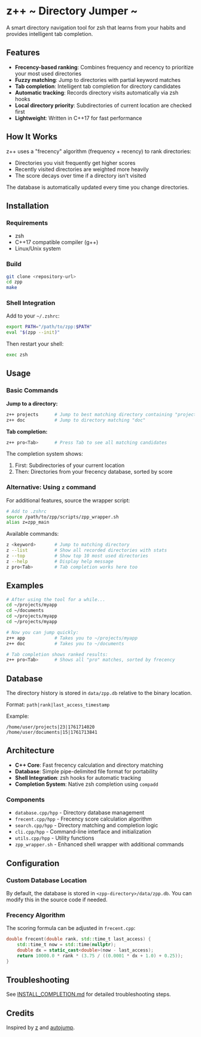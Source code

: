 # z++ ~ Directory Jumper ~

A smart directory navigation tool for zsh that learns from your habits and provides intelligent tab completion.

## Features

- **Frecency-based ranking**: Combines frequency and recency to prioritize your most used directories
- **Fuzzy matching**: Jump to directories with partial keyword matches
- **Tab completion**: Intelligent tab completion for directory candidates
- **Automatic tracking**: Records directory visits automatically via zsh hooks
- **Local directory priority**: Subdirectories of current location are checked first
- **Lightweight**: Written in C++17 for fast performance

## How It Works

z++ uses a "frecency" algorithm (frequency + recency) to rank directories:
- Directories you visit frequently get higher scores
- Recently visited directories are weighted more heavily
- The score decays over time if a directory isn't visited

The database is automatically updated every time you change directories.

## Installation

### Requirements

- zsh
- C++17 compatible compiler (g++)
- Linux/Unix system

### Build

```bash
git clone <repository-url>
cd zpp
make
```

### Shell Integration

Add to your `~/.zshrc`:

```bash
export PATH="/path/to/zpp:$PATH"
eval "$(zpp --init)"
```

Then restart your shell:

```bash
exec zsh
```

## Usage

### Basic Commands

**Jump to a directory:**
```bash
z++ projects      # Jump to best matching directory containing "projects"
z++ doc           # Jump to directory matching "doc"
```

**Tab completion:**
```bash
z++ pro<Tab>      # Press Tab to see all matching candidates
```

The completion system shows:
1. First: Subdirectories of your current location
2. Then: Directories from your frecency database, sorted by score

### Alternative: Using `z` command

For additional features, source the wrapper script:

```bash
# Add to .zshrc
source /path/to/zpp/scripts/zpp_wrapper.sh
alias z=zpp_main
```

Available commands:
```bash
z <keyword>       # Jump to matching directory
z --list          # Show all recorded directories with stats
z --top           # Show top 10 most used directories
z --help          # Display help message
z pro<Tab>        # Tab completion works here too
```

## Examples

```bash
# After using the tool for a while...
cd ~/projects/myapp
cd ~/documents
cd ~/projects/myapp
cd ~/projects/myapp

# Now you can jump quickly:
z++ app           # Takes you to ~/projects/myapp
z++ doc           # Takes you to ~/documents

# Tab completion shows ranked results:
z++ pro<Tab>      # Shows all "pro" matches, sorted by frecency
```

## Database

The directory history is stored in `data/zpp.db` relative to the binary location.

Format: `path|rank|last_access_timestamp`

Example:
```
/home/user/projects|23|1761714020
/home/user/documents|15|1761713841
```

## Architecture

- **C++ Core**: Fast frecency calculation and directory matching
- **Database**: Simple pipe-delimited file format for portability
- **Shell Integration**: zsh hooks for automatic tracking
- **Completion System**: Native zsh completion using `compadd`

### Components

- `database.cpp/hpp` - Directory database management
- `frecent.cpp/hpp` - Frecency score calculation algorithm
- `search.cpp/hpp` - Directory matching and completion logic
- `cli.cpp/hpp` - Command-line interface and initialization
- `utils.cpp/hpp` - Utility functions
- `zpp_wrapper.sh` - Enhanced shell wrapper with additional commands

## Configuration

### Custom Database Location

By default, the database is stored in `<zpp-directory>/data/zpp.db`. You can modify this in the source code if needed.

### Frecency Algorithm

The scoring formula can be adjusted in `frecent.cpp`:

```cpp
double frecent(double rank, std::time_t last_access) {
    std::time_t now = std::time(nullptr);
    double dx = static_cast<double>(now - last_access);
    return 10000.0 * rank * (3.75 / ((0.0001 * dx + 1.0) + 0.25));
}
```

## Troubleshooting

See [INSTALL_COMPLETION.md](INSTALL_COMPLETION.md) for detailed troubleshooting steps.

## Credits

Inspired by [z](https://github.com/rupa/z) and [autojump](https://github.com/wting/autojump).
